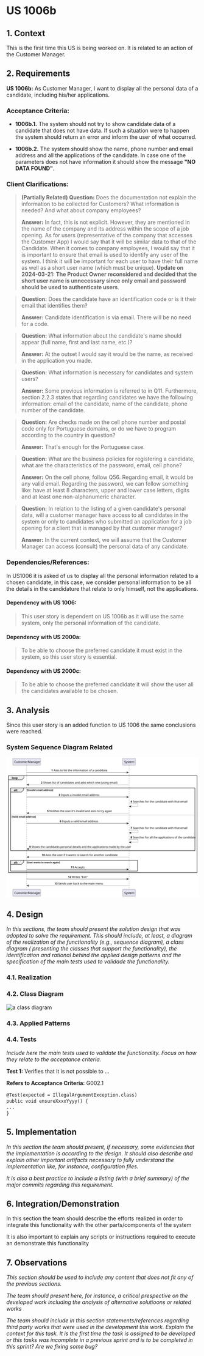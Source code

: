 # US 1006b

## 1. Context

This is the first time this US is being worked on. It is related to an action of the Customer Manager.

## 2. Requirements

**US 1006b:** As Customer Manager, I want to display all the personal data of a candidate, including his/her applications.

### Acceptance Criteria:

- **1006b.1.** The system should not try to show candidate data of a candidate that does not have data. If such a situation were to happen the system should return an error and inform the user of what occurred.


- **1006b.2.** The system should show the name, phone number and email address and all the applications of the candidate. In case one of the parameters does not have information it should show the message **"NO DATA FOUND"**.

### Client Clarifications:

>**(Partially Related) Question:** Does the documentation not explain the information to be collected for Customers? What information is needed? And what about company employees?
>
>**Answer:** In fact, this is not explicit. However, they are mentioned in the name of the company and its address within the scope of a job opening. As for users (representative of the company that accesses the Customer App) I would say that it will be similar data to that of the Candidate. When it comes to company employees, I would say that it is important to ensure that email is used to identify any user of the system. I think it will be important for each user to have their full name as well as a short user name (which must be unique). **Update on 2024-03-21: The Product Owner reconsidered and decided that the short user name is unnecessary since only email and password should be used to authenticate users**.

>**Question:** Does the candidate have an identification code or is it their email that identifies them?
>
>**Answer:** Candidate identification is via email. There will be no need for a code.

>**Question:** What information about the candidate's name should appear (full name, first and last name, etc.)?
>
>**Answer:** At the outset I would say it would be the name, as received in the application you made.

>**Question:** What information is necessary for candidates and system users?
>
>**Answer:** Some previous information is referred to in Q11. Furthermore, section 2.2.3 states that regarding candidates we have the following information: email of the candidate, name of the candidate, phone number of the candidate.

>**Question:** Are checks made on the cell phone number and postal code only for Portuguese domains, or do we have to program according to the country in question?
>
>**Answer:** That's enough for the Portuguese case.

>**Question:** What are the business policies for registering a candidate, what are the characteristics of the password, email, cell phone?
>
>**Answer:** On the cell phone, follow Q56. Regarding email, it would be any valid email. Regarding the password, we can follow something like: have at least 8 characters, upper and lower case letters, digits and at least one non-alphanumeric character.

>**Question:** In relation to the listing of a given candidate's personal data, will a customer manager have access to all candidates in the system or only to candidates who submitted an application for a job opening for a client that is managed by that customer manager?
>
>**Answer:** In the current context, we will assume that the Customer Manager can access (consult) the personal data of any candidate.

### Dependencies/References:

In US1006 it is asked of us to display all the personal information related to a chosen candidate, in this case, we consider personal information to be all the details in the candidature that relate to only himself, not the applications.

#### Dependency with US 1006:
> This user story is dependent on US 1006b as it will use the same system, only the personal information of the candidate.

#### Dependency with US 2000a:
> To be able to choose the preferred candidate it must exist in the system, so this user story is essential.

#### Dependency with US 2000c:
> To be able to choose the preferred candidate it will show the user all the candidates available to be chosen.

## 3. Analysis

Since this user story is an added function to US 1006 the same conclusions were reached.

### System Sequence Diagram Related

![Helpful-System-Sequence-Diagram.svg](Helpful-System-Sequence-Diagram.svg)

## 4. Design

*In this sections, the team should present the solution design that was adopted to solve the requirement. This should
include, at least, a diagram of the realization of the functionality (e.g., sequence diagram), a class diagram (
presenting the classes that support the functionality), the identification and rational behind the applied design
patterns and the specification of the main tests used to validade the functionality.*

### 4.1. Realization

### 4.2. Class Diagram

![a class diagram]()

### 4.3. Applied Patterns

### 4.4. Tests

*Include here the main tests used to validate the functionality. Focus on how they relate to the acceptance criteria.*

**Test 1:** Verifies that it is not possible to ...

**Refers to Acceptance Criteria:** G002.1

````
@Test(expected = IllegalArgumentException.class)
public void ensureXxxxYyyy() {
...
}
````

## 5. Implementation

*In this section the team should present, if necessary, some evidencies that the implementation is according to the
design. It should also describe and explain other important artifacts necessary to fully understand the implementation
like, for instance, configuration files.*

*It is also a best practice to include a listing (with a brief summary) of the major commits regarding this requirement.*

## 6. Integration/Demonstration

In this section the team should describe the efforts realized in order to integrate this functionality with the other
parts/components of the system

It is also important to explain any scripts or instructions required to execute an demonstrate this functionality

## 7. Observations

*This section should be used to include any content that does not fit any of the previous sections.*

*The team should present here, for instance, a critical prespective on the developed work including the analysis of
alternative solutioons or related works*

*The team should include in this section statements/references regarding third party works that were used in the
development this work.*
*Explain the context for this task. It is the first time the task is assigned to be developed or this tasks was
incomplete in a previous sprint and is to be completed in this sprint? Are we fixing some bug?*

